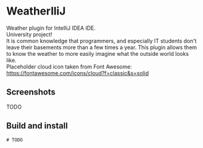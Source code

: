 # WeatherlliJ
Weather plugin for IntelliJ IDEA IDE.  
University project!  
It is common knowledge that programmers, and especially IT students don't leave their basements more than a few times a year. 
This plugin allows them to know the weather to more easily imagine what the outside world looks like.  
Placeholder cloud icon taken from Font Awesome: https://fontawesome.com/icons/cloud?f=classic&s=solid

## Screenshots

TODO

## Build and install
```console
# TODO
```
